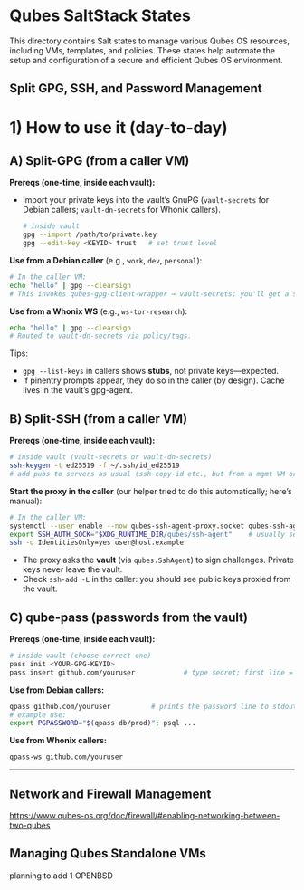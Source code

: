 # Qubes SaltStack States

This directory contains Salt states to manage various Qubes OS resources, including VMs, templates, and policies. These states help automate the setup and configuration of a secure and efficient Qubes OS environment.

## Split GPG, SSH, and Password Management

# 1) How to use it (day-to-day)

## A) Split-GPG (from a caller VM)

**Prereqs (one-time, inside each vault):**

- Import your private keys into the vault’s GnuPG (`vault-secrets` for Debian callers; `vault-dn-secrets` for Whonix callers).

  ```bash
  # inside vault
  gpg --import /path/to/private.key
  gpg --edit-key <KEYID> trust   # set trust level
  ```

**Use from a Debian caller** (e.g., `work`, `dev`, `personal`):

```bash
# In the caller VM:
echo "hello" | gpg --clearsign
# This invokes qubes-gpg-client-wrapper → vault-secrets; you'll get a signature back.
```

**Use from a Whonix WS** (e.g., `ws-tor-research`):

```bash
echo "hello" | gpg --clearsign
# Routed to vault-dn-secrets via policy/tags.
```

Tips:

- `gpg --list-keys` in callers shows **stubs**, not private keys—expected.
- If pinentry prompts appear, they do so in the caller (by design). Cache lives in the vault’s gpg-agent.

## B) Split-SSH (from a caller VM)

**Prereqs (one-time, inside each vault):**

```bash
# inside vault (vault-secrets or vault-dn-secrets)
ssh-keygen -t ed25519 -f ~/.ssh/id_ed25519
# add pubs to servers as usual (ssh-copy-id etc., but from a mgmt VM or via admin channel)
```

**Start the proxy in the caller** (our helper tried to do this automatically; here’s manual):

```bash
# In the caller VM:
systemctl --user enable --now qubes-ssh-agent-proxy.socket qubes-ssh-agent-proxy.service
export SSH_AUTH_SOCK="$XDG_RUNTIME_DIR/qubes/ssh-agent"    # usually set by the service
ssh -o IdentitiesOnly=yes user@host.example
```

- The proxy asks the **vault** (via `qubes.SshAgent`) to sign challenges. Private keys never leave the vault.
- Check `ssh-add -L` in the caller: you should see public keys proxied from the vault.

## C) qube-pass (passwords from the vault)

**Prereqs (one-time, inside each vault):**

```bash
# inside vault (choose correct one)
pass init <YOUR-GPG-KEYID>
pass insert github.com/youruser            # type secret; first line = password
```

**Use from Debian callers:**

```bash
qpass github.com/youruser          # prints the password line to stdout
# example use:
export PGPASSWORD="$(qpass db/prod)"; psql ...
```

**Use from Whonix callers:**

```bash
qpass-ws github.com/youruser
```

---

## Network and Firewall Management

https://www.qubes-os.org/doc/firewall/#enabling-networking-between-two-qubes

## Managing Qubes Standalone VMs

planning to add 1 OPENBSD
